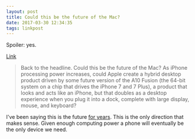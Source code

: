 ```yaml
---
layout: post
title: Could this be the future of the Mac?
date: 2017-03-30 12:34:35
tags: linkpost
---
```

Spoiler: yes. 

[Link][1]

> Back to the headline. Could this be the future of the Mac? As iPhone processing power increases, could Apple create a hybrid desktop product driven by some future version of the A10 Fusion (the 64-bit system on a chip that drives the iPhone 7 and 7 Plus), a product that looks and acts like an iPhone, but that doubles as a desktop experience when you plug it into a dock, complete with large display, mouse, and keyboard?

I've been saying this is the future [for years][2]. This is the only direction that makes sense. Given enough computing power a phone will eventually be the only device we need.

[1]:	http://www.loopinsight.com/2017/03/30/could-this-be-the-future-of-the-mac/?utm_source=loopinsight.com/twitter&utm_campaign=twitter&utm_medium=referral
[2]:	https://jonathanbuys.com/A_Glimpse_of_the_Future
